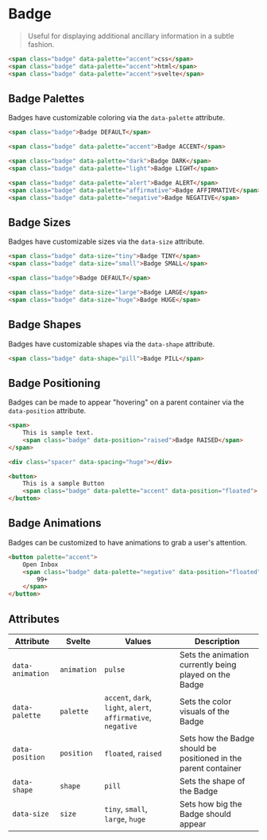 # Badge

> Useful for displaying additional ancillary information in a subtle fashion.

```html
<span class="badge" data-palette="accent">css</span>
<span class="badge" data-palette="accent">html</span>
<span class="badge" data-palette="accent">svelte</span>
```

## Badge Palettes

Badges have customizable coloring via the `data-palette` attribute.

```html
<span class="badge">Badge DEFAULT</span>

<span class="badge" data-palette="accent">Badge ACCENT</span>

<span class="badge" data-palette="dark">Badge DARK</span>
<span class="badge" data-palette="light">Badge LIGHT</span>

<span class="badge" data-palette="alert">Badge ALERT</span>
<span class="badge" data-palette="affirmative">Badge AFFIRMATIVE</span>
<span class="badge" data-palette="negative">Badge NEGATIVE</span>
```

## Badge Sizes

Badges have customizable sizes via the `data-size` attribute.

```html
<span class="badge" data-size="tiny">Badge TINY</span>
<span class="badge" data-size="small">Badge SMALL</span>

<span class="badge">Badge DEFAULT</span>

<span class="badge" data-size="large">Badge LARGE</span>
<span class="badge" data-size="huge">Badge HUGE</span>
```

## Badge Shapes

Badges have customizable shapes via the `data-shape` attribute.

```html
<span class="badge" data-shape="pill">Badge PILL</span>
```

## Badge Positioning

Badges can be made to appear "hovering" on a parent container via the `data-position` attribute.

```html
<span>
    This is sample text.
    <span class="badge" data-position="raised">Badge RAISED</span>
</span>

<div class="spacer" data-spacing="huge"></div>

<button>
    This is a sample Button
    <span class="badge" data-palette="accent" data-position="floated"> Badge FLOATED </span>
</button>
```

## Badge Animations

Badges can be customized to have animations to grab a user's attention.

```html
<button palette="accent">
    Open Inbox
    <span class="badge" data-palette="negative" data-position="floated" data-animation="pulse">
        99+
    </span>
</button>
```

## Attributes

| Attribute        | Svelte      | Values                                                        | Description                                                     |
| ---------------- | ----------- | ------------------------------------------------------------- | --------------------------------------------------------------- |
| `data-animation` | `animation` | `pulse`                                                       | Sets the animation currently being played on the Badge          |
| `data-palette`   | `palette`   | `accent`, `dark`, `light`, `alert`, `affirmative`, `negative` | Sets the color visuals of the Badge                             |
| `data-position`  | `position`  | `floated`, `raised`                                           | Sets how the Badge should be positioned in the parent container |
| `data-shape`     | `shape`     | `pill`                                                        | Sets the shape of the Badge                                     |
| `data-size`      | `size`      | `tiny`, `small`, `large`, `huge`                              | Sets how big the Badge should appear                            |
